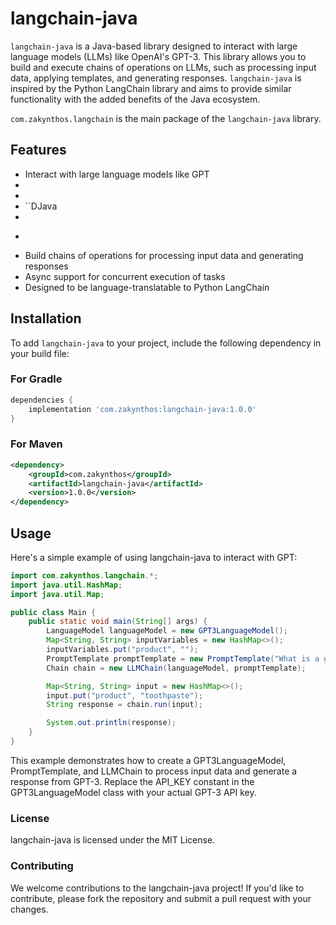 # langchain-java

`langchain-java` is a Java-based library designed to interact with large language models (LLMs) like OpenAI's GPT-3. This library allows you to build and execute chains of operations on LLMs, such as processing input data, applying templates, and generating responses. `langchain-java` is inspired by the Python LangChain library and aims to provide similar functionality with the added benefits of the Java ecosystem.

`com.zakynthos.langchain` is the main package of the `langchain-java` library.

## Features

- Interact with large language models like GPT
- 
- 
- ``DJava
- 
- ```fine and apply prompt templates
- Build chains of operations for processing input data and generating responses
- Async support for concurrent execution of tasks
- Designed to be language-translatable to Python LangChain

## Installation

To add `langchain-java` to your project, include the following dependency in your build file:

### For Gradle

```groovy
dependencies {
    implementation 'com.zakynthos:langchain-java:1.0.0'
}
```

### For Maven

```xml
<dependency>
    <groupId>com.zakynthos</groupId>
    <artifactId>langchain-java</artifactId>
    <version>1.0.0</version>
</dependency>
```

## Usage

Here's a simple example of using langchain-java to interact with GPT:

```java
import com.zakynthos.langchain.*;
import java.util.HashMap;
import java.util.Map;

public class Main {
    public static void main(String[] args) {
        LanguageModel languageModel = new GPT3LanguageModel();
        Map<String, String> inputVariables = new HashMap<>();
        inputVariables.put("product", "");
        PromptTemplate promptTemplate = new PromptTemplate("What is a good name for a company that makes {%s}?", inputVariables);
        Chain chain = new LLMChain(languageModel, promptTemplate);

        Map<String, String> input = new HashMap<>();
        input.put("product", "toothpaste");
        String response = chain.run(input);

        System.out.println(response);
    }
}
```

This example demonstrates how to create a GPT3LanguageModel, PromptTemplate, and LLMChain to process input data and generate a response from GPT-3. Replace the API_KEY constant in the GPT3LanguageModel class with your actual GPT-3 API key.

### License

langchain-java is licensed under the MIT License.

### Contributing

We welcome contributions to the langchain-java project! If you'd like to contribute, please fork the repository and submit a pull request with your changes.